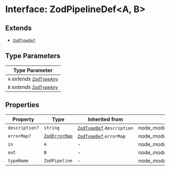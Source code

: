 # Interface: ZodPipelineDef\<A, B\>

## Extends

- [`ZodTypeDef`](ZodTypeDef.md)

## Type Parameters

| Type Parameter |
| ------ |
| `A` *extends* [`ZodTypeAny`](../type-aliases/ZodTypeAny.md) |
| `B` *extends* [`ZodTypeAny`](../type-aliases/ZodTypeAny.md) |

## Properties

| Property | Type | Inherited from | Defined in |
| ------ | ------ | ------ | ------ |
| `description?` | `string` | [`ZodTypeDef`](ZodTypeDef.md).`description` | node\_modules/.pnpm/zod@3.23.8/node\_modules/zod/lib/types.d.ts:23 |
| `errorMap?` | [`ZodErrorMap`](../type-aliases/ZodErrorMap.md) | [`ZodTypeDef`](ZodTypeDef.md).`errorMap` | node\_modules/.pnpm/zod@3.23.8/node\_modules/zod/lib/types.d.ts:22 |
| `in` | `A` | - | node\_modules/.pnpm/zod@3.23.8/node\_modules/zod/lib/types.d.ts:919 |
| `out` | `B` | - | node\_modules/.pnpm/zod@3.23.8/node\_modules/zod/lib/types.d.ts:920 |
| `typeName` | `ZodPipeline` | - | node\_modules/.pnpm/zod@3.23.8/node\_modules/zod/lib/types.d.ts:921 |
